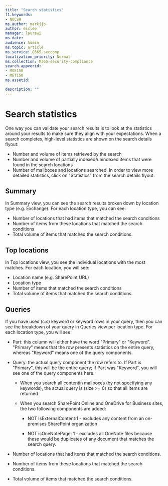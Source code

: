 ```yaml
---
title: "Search statistics"
f1.keywords:
- NOCSH
ms.author: markjjo
author: esclee
manager: laurawi
ms.date: 
audience: Admin
ms.topic: article
ms.service: O365-seccomp
localization_priority: Normal
ms.collection: M365-security-compliance 
search.appverid: 
- MOE150
- MET150
ms.assetid: 

description: ""
---
```


# Search statistics

One way you can validate your search results is to look at the statistics around your results to make sure they align with your expectations. When a search completes, high-level statistics are shown on the search details flyout:
- Number and volume of items retrieved by the search
- Number and volume of partially indexed/unindexed items that were found in the search locations
- Number of mailboxes and locations searched.
In order to view more detailed statistics, click on "Statistics" from the search details flyout.

## Summary

In Summary view, you can see the search results broken down by location type (e.g. Exchange). For each location type, you can see:
- Number of locations that had items that matched the search conditions
- Number of items from these locations that matched the search conditions
- Total volume of items that matched the search conditions.

## Top locations

In Top locations view, you see the individual locations with the most matches. For each location, you will see:
- Location name (e.g. SharePoint URL)
- Location type
- Number of items that matched the search conditions
- Total volume of items that matched the search conditions.

## Queries

If you have used (c:s) keyword or keyword rows in your query, then you can see the breakdown of your query in Queries view per location type. For each location type, you will see:

- Part: this column will either have the word "Primary" or "Keyword". "Primary" means that the row presents statistics on the entire query, whereas "Keyword" means one of the query components.

- Query: the actual query component the row refers to. If Part is "Primary", this will be the entire query; if Part was "Keyword", you will see one of the query components here.
  
  - When you search all contentin mailboxes (by not specifying any keywords), the actual query is (size >= 0) so that all items are returned
  
  - When you search SharePoint Online and OneDrive for Business sites, the two following components are added:
    
    - NOT IsExternalContent:1 - excludes any content from an on-premises SharePoint organization
    
    - NOT isOneNotePage: 1 - excludes all OneNote files because these would be duplicates of any document that matches the search query.

- Number of locations that had items that matched the search conditions.

- Number of items from these locations that matched the search conditions.

- Total volume of items that matched the search conditions.